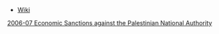 - [Wiki](https://en.wikipedia.org/wiki/2006_Palestinian_legislative_election)

[2006-07 Economic Sanctions against the Palestinian National Authority](2006-07%20Economic%20Sanctions%20against%20the%20Palestinian%20National%20Authority)